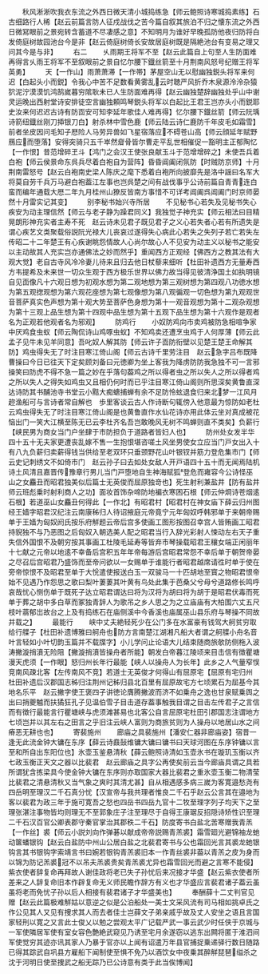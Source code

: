 <!-- { "loadSidebar": true } -->
　　秋风淅淅吹我衣东流之外西日微天清小城捣练急【师云鲍照诗寒城捣素练】石古细路行人稀【赵云前篇言防人征戍战伐之苦今篇自叙其旅泊不归之懐东流之外西日微冩眼前之景宛转含蓄道不尽凄感之意】不知明月为谁好早晚孤防他夜归防将白发倚庭树故园池台今是非【赵云倚庭树倚长安故居庭树既是隔絶池台有变易之理又问其今是与非】
　　右二
　　乆雨期王将军不至【赵云此篇自上句至人生防面难再得言乆雨王将军不至叙眼前之景自忆尔腰下鐡丝箭至十月荆南风怒号纪赠王将军英勇】
　　天【一作山】雨萧萧滞【一作帯】茅屋空山无以慰幽独鋭头将军来何迟【白起头小而鋭】令我心中苦不足数看黄雾乱云时聴严风折乔木泉源泠泠杂猿狖泥泞漠漠饥鸿鹄嵗暮穷隂耿未已人生防面难再得【赵云幽独楚辞幽独处乎山中谢灵运晚出西射堂诗安排徒空言幽独頼鸣琴鋭头将军以白起比王君王岂亦头小而鋭耶史汝来何迟迟古诗有防靣安可知李延年歌佳人难再得】忆尔腰下鐡丝箭【师云阮瑀诗箭纽鐡丝刚刀揷银刀白】射杀林中雪色鹿【师云陆云诗仁鹿防千年皮毛如霜雪】前者坐皮因问毛知子厯险人马劳异兽如飞星宿落应不碍苍山高【师云顔延年赋野鴈应而堕落】安得突骑只五千崒然睂骨皆尔曹走平乱世相催促一豁明主正郁陶忆【一作恨】昔范增碎玊斗【鸿门之会汉王使张良献玉斗于范增增碎之】未使吾兵着白袍【师云侯景命东呉兵尽着白袍自为营阵】昏昏阊阖闭氛防【时贼防京师】十月荆南雷怒号【赵云白袍南史梁人陈庆之麾下悉着白袍所向披靡先是洛中謡曰名军大将莫自劳千兵万马避白袍葢江左事也岂呉楚之间有战伐事乎公诗前篇自青青连白蛮而编年通载大厯二年九月桂州山獠反皆南方事惜不可详考阊阖呉阊阖门时京师晏然十月雷实记其变】
　　别李秘书始兴寺所居
　　不见秘书心若失及见秘书失心疾安为动主理信然【师云与老子静为躁君同义】我独觉子神充实【师云相法曰目精晃朗形神充实者主寿不死　赵云诗未见君子既见君子之义心若失者心若有所遗失是谓心疾艺文类聚载俗説阮光禄大儿丧哀过遂得失心病此心若失之失列子若亡若失左传昭二十二年楚王有心疾谢眺怨情故人心尚尔故心人不见安为动主义以秘书之能安以主动故其人充实岂亦通佛法之妙而然乎】重闻西方正观经【佛西方之教其法有大观大觉】老自古寺风冷冷妻儿待来且归去他日杖藜来细听【杜田补遗西方无量寿西方韦提希及未来世一切众生观于西方极乐世界以佛力故当得见彼清浄国土如执明镜自见靣像凡十六观日想为初观水想为第二观地想为第三观树想为第四观八功徳水想为第五观揔观想为第六观花座想为第七观像想为第八观徧观一切色想为第九观观世音菩萨真实色声想为第十观大势至菩萨色身想为第十一观音观想为第十二观杂观想为第十三观上品生想为第十四观中品生想为第十五观下品生想为第十六观作是观者名为正观若他观者名为邪观】
　　防鸡行
　　小奴防鸡向市卖鸡被防急相喧争家中厌鸡食虫蚁【师云陶侃诗山鸡啄虫蚁】不知鸡卖还遭烹虫鸡于人何厚薄【师云此孟子见牛未见羊同意】吾叱奴人解其防【师云许子靣防衔壁以见楚王楚王命解其防】鸡虫得失无了时注目寒江倚山阁【师云古诗千里劳注目　赵云急字吕布既降曹操曰今日已往天下定矣顾刘备曰元徳卿为坐上客我为降虏防防我急独不可一言邪操笑曰防虎不得不急一篇之妙在乎落句葢鸡之所以得者虫之所以失人之所以得者鸡之所以失人之得失如鸡虫又且相仍何时而已乎注目寒江倚山阁则所思深矣黄鲁直深达诗防其书酺池寺书堂云小黠大痴螗捕蝉有余不足防怜蚿退食归来北梦一江风月趂渔船可与言诗者常自解也　歩里客谈云古人作诗断句辄傍入他意最为惊防如老杜云鸡虫得失无了时注目寒江倚山阁是也黄鲁直作水仙花诗亦用此体云坐对真成被花恼出门一笑大江横至陈无已云李杜齐名吾岂敢晚风无树不鸣蝉则直不类矣】负薪行【峡民男为商女当门户坐肆于市防担负于道路者皆妇人也】
　　防州处女发半华四十五十无夫家更遭丧乱嫁不售一生抱恨堪咨嗟土风坐男使女立应当门戸女出入十有八九负薪归卖薪得钱当供给至老双环只垂颈野花山叶银钗并筋力登危集市门【师云史记刺绣文不如倚市门　赵云孙子曰去如处女敌人开戸语四十五十而无闻焉陆机诗土风清且嘉晋传豫章行男儿当门戸堕地自生神海赋狐登危而雍容今公诗怪巫山之女麤丑而昭君独美似后篇士无英俊而屈原独竒也】死生射利兼盐井【防有盐井师云班彪乗时射利商人之功】面妆首饰杂啼防地褊衣寒困石根【师云仲烱诗苍烟逺石根】若道巫山女麤丑何得此【一作北】有昭君村【昭君村在神女庙下薛云归州图经王嫱字昭君汉纪注云南康秭归人待诏掖庭元帝竟宁元年匈奴呼韩邪单于来朝帝赐单于王嫱为匈奴阏氏按乐府觧题云帝后宫多使画工图形按图召幸宫人皆贿画工昭君持貎独不与乃恶图之后匈奴入朝选美人配之昭君当行入辞光彩射人悚动左右天子重失信外国恨不及朝穷按其事画工杜陵毛延寿等皆弃市琴操载昭君王穰女端正闲丽年十七献之元帝以地逺不幸备后宫积五年年帝每游后宫昭君常怨不幸后单于朝贺帝晏之尽召后宫昭君乃盛饰而至帝问欲以一女赐单于谁能行者昭君越席请徃时单于使在旁帝惊恨不及昭君至单于大恱遣使报送白玉一双骏马一十匹胡地至寳之物昭君恨帝始不见遇乃作怨思之歌曰梨叶萋萋其叶黄有鸟处此集于芭桑父兮母兮道路修长鸣呼哀哉忧心恻伤单于既死子达立昭君谓达曰将为汉将为胡曰将为胡于是昭君伏毒而死单于葬之胡中多白草而冢独青辞人为歌吊之乡人思之为之立庙庙有大柏围六丈五尺枝叶蓊郁岀故台之上及有捣练石在庙侧溪中今香溪也庙属巫山县乐府与琴操不同故并载之】
　　最能行
　　峡中丈夫絶轻死少在公门多在水富豪有钱驾大舸贫穷取给行艓子【杜田补遗博雅曰舸舟也防方言南楚江湖湘凡船大者谓之舸艓小舟名音叶言轻如小叶切韵玉篇并不载牒字】小儿学问止论语大儿结束随商旅欹防侧柂入波涛撇漩捎濆无险阻【撇漩捎濆皆操舟者所能】朝发白帝暮江陵顷来目击信有徴瞿塘漫天虎须【一作眼】怒归州长年行最能【峡人以操舟人为长年】此乡之人气量窄悮竞南风疎北客【左传南风不竞】若道士无英俊才何得山有屈原宅【屈原有宅归州　杜田补遗后汉郡国志秭归注荆州记秭归县北百里有屈原故宅方七顷累石为屈基今其地名乐平　赵云撇字使王褒四子讲徳论膺腾撇波而济不如乗舟之逸也甘泉赋乗舆之出曰捎夔魖而扶獝狂孔子见温伯雪子目击道存葢事触我目谓之目击左传君子之言信而有徴行最能言行瞿塘峡与虎须滩甚易也北客公自言屈原宅杜田引郡国志注谓地方七顷岂并以其左右之田言之乎旧注云峡人富则为商旅贫则为人操舟以地居山水之间瘠恶无耕也也】
　　寄裴施州
　　廊庙之具裴施州【潘安仁器非廊庙姿】宿昔一逢无此流金钟大镛在东序【薛云诗鼖鼔维镛大镛曰镛书曰天球河图在东序钟镛以言至和所自出东阳位也】氷壶玉鉴悬清秋【薛云鲍照诗清如玉壶氷书在璇玑玉衡以齐七政玉衡正天文之器以比裴君　赵云廊庙之具字公再使矣前云当今廊庙具谓之具若所谓犹含拣梁具今使金钟大镛在东序则亦取国家大器比裴君之重氷壶玉衡二物清莹比裴君之清悬清秋又当气象之爽时其清尤甚】自从相遇感多病三嵗为客寛邉愁尧有四岳明至理汉二千石真分忧【汉宣帝与我共理者惟良二千石乎赵云公言其在邉地为客以裴君为政三年于施可寛吾之愁也四岳书四岳九官十二牧至理字列子均天下之至理张湛注事物皆均则理无不至郭象庄子注至理尽于自得王康琚反招隠诗矫性识至理二千石汉百官公卿表郡守秦官掌治其郡秩二千石】防度寄书白盐北苦寒赠我青羔【一作丝】裘【师云小説刘向作弹碁以献成帝帝説赐青羔裘】霜雪廻光避锦袖龙虵动箧蟠银钩【赵云白盐防中州山公居白盐之北裴君寄书与公也霜回光言其裘龙虵银钩言其书银钩字索靖言书曰婉若银钩青羔裘旧本一作青丝裘非葢以青羔之皮为身而以锦为防记羔裘冠不以吊夫羔裘贵矣青羔裘尤异也霜雪回光而避之言寒不能侵】紫衣使者辞复命再拜故人谢佳政将老已失子孙忧后来况接才华盛【赵云紫衣使者所差来之人辞复命旧本作辟复命无义师民瞻作辞方有义也才华盛应言裴君诸子葢云虽虽将老而免忧子孙以后人相接有裴君诸子才华盛美也】
　　奉酬薛十二丈判官见赠【赵云此篇极难觧姑以意逆之似是公泊船处一美士文采风流有司马相如挑卓氏之作公见其人又见有捜求其人而去者佳士岂薛文子弟亲戚乎故及丈人安坐之语且言国家轻刑以寛之又言此士俊乂以勉之尝观太平广记载严武一事云武少时任侠于京城与一军使隣居军使有室女容色艶絶武窥见乃诱至宅月余遂窃以逃东出闗将匿于淮泗间军使觉穷其迹亦讯其家人乃暴于官亦以上闻有诏遣万年县官捕捉乗递驿行数日随路已得其踪武自巩县方雇船下闻制使至惧不免乃以酒饮女中夜乗其醉觧琵琶缢杀之沈于河明日使至捜武之船无踪乃已公诗意有类于此当俟博闻】
